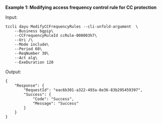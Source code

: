 **Example 1: Modifying access frequency control rule for CC protection**



Input: 

```
tccli dayu ModifyCCFrequencyRules --cli-unfold-argument  \
    --Business bgpip\
    --CCFrequencyRuleId ccRule-000003h7\
    --Uri /\
    --Mode include\
    --Period 60\
    --ReqNumber 30\
    --Act alg\
    --ExeDuration 120
```

Output: 
```
{
    "Response": {
        "RequestId": "eac6b301-a322-493a-8e36-83b295459397",
        "Success": {
            "Code": "Success",
            "Message": "Success"
        }
    }
}
```

